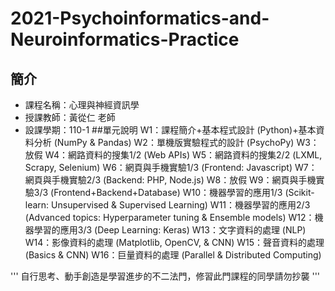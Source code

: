 # 2021-Psychoinformatics-and-Neuroinformatics-Practice
## 簡介
* 課程名稱：心理與神經資訊學
* 授課教師：黃從仁 老師
* 設課學期：110-1
##單元說明
W1：課程簡介+基本程式設計 (Python)+基本資料分析 (NumPy &amp; Pandas) 
W2：單機版實驗程式的設計 (PsychoPy)
W3：放假
W4：網路資料的搜集1/2 (Web APIs)
W5：網路資料的搜集2/2 (LXML, Scrapy, Selenium)
W6：網頁與手機實驗1/3 (Frontend: Javascript) 
W7：網頁與手機實驗2/3 (Backend: PHP, Node.js)
W8：放假
W9：網頁與手機實驗3/3 (Frontend+Backend+Database)
W10：機器學習的應用1/3 (Scikit-learn: Unsupervised & Supervised Learning)
W11：機器學習的應用2/3 (Advanced topics: Hyperparameter tuning &amp; Ensemble models)
W12：機器學習的應用3/3 (Deep Learning: Keras)
W13：文字資料的處理 (NLP)
W14：影像資料的處理 (Matplotlib, OpenCV, & CNN)
W15：聲音資料的處理 (Basics & CNN)
W16：巨量資料的處理 (Parallel &amp; Distributed Computing) 

'''
自行思考、動手創造是學習進步的不二法門，修習此門課程的同學請勿抄襲
'''
